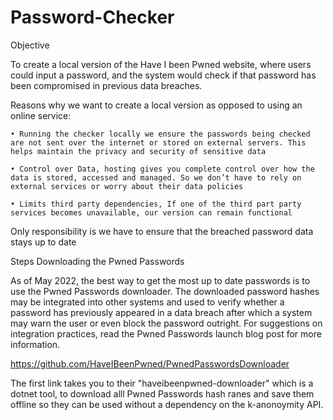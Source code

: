 # Password-Checker

Objective

To create a local version of the Have I been Pwned website, where users could input a password, and the system would check if that password has been compromised in previous data breaches. 

Reasons why we want to create a local version as opposed to using an online service:

	• Running the checker locally we ensure the passwords being checked are not sent over the internet or stored on external servers. This helps maintain the privacy and security of sensitive data
	
	• Control over Data, hosting gives you complete control over how the data is stored, accessed and managed. So we don’t have to rely on external services or worry about their data policies
	
	• Limits third party dependencies, If one of the third part party services becomes unavailable, our version can remain functional
	
Only responsibility is we have to ensure that the breached password data stays up to date

Steps
Downloading the Pwned Passwords

As of May 2022, the best way to get the most up to date passwords is to use the Pwned Passwords downloader. The downloaded password hashes may be integrated into other systems and used to verify whether a password has previously appeared in a data breach after which a system may warn the user or even block the password outright. For suggestions on integration practices, read the Pwned Passwords launch blog post for more information.

https://github.com/HaveIBeenPwned/PwnedPasswordsDownloader

The first link takes you to their "haveibeenpwned-downloader" which is a dotnet tool, to download alll Pwned Passwords hash ranes and save them offline so they can be used without a dependency on the k-anonoymity API.

